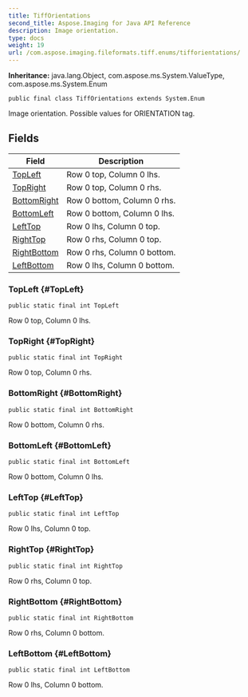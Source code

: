 ```yaml
---
title: TiffOrientations
second_title: Aspose.Imaging for Java API Reference
description: Image orientation.
type: docs
weight: 19
url: /com.aspose.imaging.fileformats.tiff.enums/tifforientations/
---
```

**Inheritance:**
java.lang.Object, com.aspose.ms.System.ValueType, com.aspose.ms.System.Enum
```
public final class TiffOrientations extends System.Enum
```

Image orientation. Possible values for ORIENTATION tag.
## Fields

| Field | Description |
| --- | --- |
| [TopLeft](#TopLeft) | Row 0 top, Column 0 lhs. |
| [TopRight](#TopRight) | Row 0 top, Column 0 rhs. |
| [BottomRight](#BottomRight) | Row 0 bottom, Column 0 rhs. |
| [BottomLeft](#BottomLeft) | Row 0 bottom, Column 0 lhs. |
| [LeftTop](#LeftTop) | Row 0 lhs, Column 0 top. |
| [RightTop](#RightTop) | Row 0 rhs, Column 0 top. |
| [RightBottom](#RightBottom) | Row 0 rhs, Column 0 bottom. |
| [LeftBottom](#LeftBottom) | Row 0 lhs, Column 0 bottom. |
### TopLeft {#TopLeft}
```
public static final int TopLeft
```


Row 0 top, Column 0 lhs.

### TopRight {#TopRight}
```
public static final int TopRight
```


Row 0 top, Column 0 rhs.

### BottomRight {#BottomRight}
```
public static final int BottomRight
```


Row 0 bottom, Column 0 rhs.

### BottomLeft {#BottomLeft}
```
public static final int BottomLeft
```


Row 0 bottom, Column 0 lhs.

### LeftTop {#LeftTop}
```
public static final int LeftTop
```


Row 0 lhs, Column 0 top.

### RightTop {#RightTop}
```
public static final int RightTop
```


Row 0 rhs, Column 0 top.

### RightBottom {#RightBottom}
```
public static final int RightBottom
```


Row 0 rhs, Column 0 bottom.

### LeftBottom {#LeftBottom}
```
public static final int LeftBottom
```


Row 0 lhs, Column 0 bottom.

